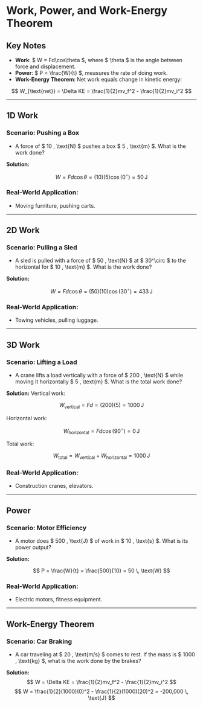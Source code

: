 # Work, Power, and Work-Energy Theorem

## Key Notes
- **Work**: $ W = Fd\cos\theta $, where $ \theta $ is the angle between force and displacement.
- **Power**: $ P = \frac{W}{t} $, measures the rate of doing work.
- **Work-Energy Theorem**: Net work equals change in kinetic energy:

$$
W_{\text{net}} = \Delta KE = \frac{1}{2}mv_f^2 - \frac{1}{2}mv_i^2
$$

---

## 1D Work

### Scenario: Pushing a Box
- A force of $ 10 \, \text{N} $ pushes a box $ 5 \, \text{m} $. What is the work done?

**Solution:**

$$
W = Fd\cos\theta = (10)(5)\cos(0^\circ) = 50 \, \text{J}
$$

### Real-World Application:
- Moving furniture, pushing carts.

---

## 2D Work

### Scenario: Pulling a Sled
- A sled is pulled with a force of $ 50 \, \text{N} $ at $ 30^\circ $ to the horizontal for $ 10 \, \text{m} $. What is the work done?

**Solution:**

$$
W = Fd\cos\theta = (50)(10)\cos(30^\circ) = 433 \, \text{J}
$$

### Real-World Application:
- Towing vehicles, pulling luggage.

---

## 3D Work

### Scenario: Lifting a Load
- A crane lifts a load vertically with a force of $ 200 \, \text{N} $ while moving it horizontally $ 5 \, \text{m} $. What is the total work done?

**Solution:**
Vertical work:

$$
W_{\text{vertical}} = Fd = (200)(5) = 1000 \, \text{J}
$$

Horizontal work:

$$
W_{\text{horizontal}} = Fd\cos(90^\circ) = 0 \, \text{J}
$$

Total work:

$$
W_{\text{total}} = W_{\text{vertical}} + W_{\text{horizontal}} = 1000 \, \text{J}
$$

### Real-World Application:
- Construction cranes, elevators.

---

## Power

### Scenario: Motor Efficiency
- A motor does $ 500 \, \text{J} $ of work in $ 10 \, \text{s} $. What is its power output?

**Solution:**

$$
P = \frac{W}{t} = \frac{500}{10} = 50 \, \text{W}
$$

### Real-World Application:
- Electric motors, fitness equipment.

---

## Work-Energy Theorem

### Scenario: Car Braking
- A car traveling at $ 20 \, \text{m/s} $ comes to rest. If the mass is $ 1000 \, \text{kg} $, what is the work done by the brakes?

**Solution:**
$$
W = \Delta KE = \frac{1}{2}mv_f^2 - \frac{1}{2}mv_i^2
$$
$$
W = \frac{1}{2}(1000)(0)^2 - \frac{1}{2}(1000)(20)^2 = -200,000 \, \text{J}
$$
